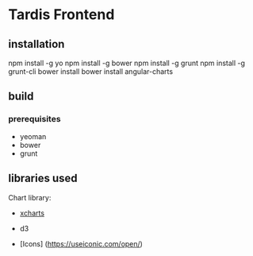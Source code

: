 # Tardis Frontend

## installation

npm install -g yo
npm install -g bower
npm install -g grunt 
npm install -g grunt-cli
bower install
bower install angular-charts

## build

### prerequisites
- yeoman 
- bower  
- grunt 

## libraries used

Chart library:
- [xcharts](http://tenxer.github.io/xcharts/)
- d3

- [Icons] (https://useiconic.com/open/)

